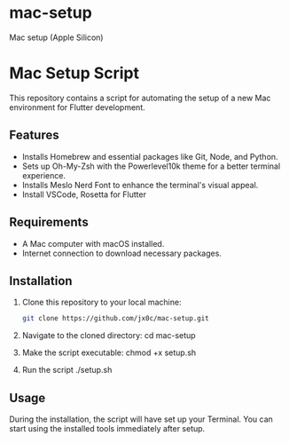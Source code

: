 # mac-setup
Mac setup (Apple Silicon)

# Mac Setup Script

This repository contains a script for automating the setup of a new Mac environment for Flutter development. 

## Features

- Installs Homebrew and essential packages like Git, Node, and Python.
- Sets up Oh-My-Zsh with the Powerlevel10k theme for a better terminal experience.
- Installs Meslo Nerd Font to enhance the terminal's visual appeal.
- Install VSCode, Rosetta for Flutter

## Requirements

- A Mac computer with macOS installed.
- Internet connection to download necessary packages.

## Installation

1. Clone this repository to your local machine:
   ```bash
   git clone https://github.com/jx0c/mac-setup.git

2. Navigate to the cloned directory:
cd mac-setup

3. Make the script executable:
chmod +x setup.sh

4. Run the script
 ./setup.sh

## Usage

During the installation, the script will have set up your Terminal. You can start using the installed tools immediately after setup.
